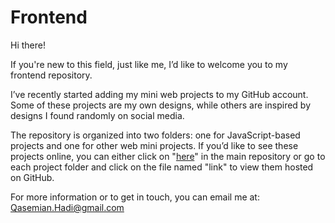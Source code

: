 # Frontend

Hi there!

If you're new to this field, just like me, I’d like to welcome you to my frontend repository.

I’ve recently started adding my mini web projects to my GitHub account. Some of these projects are my own designs, while others are inspired by designs I found randomly on social media.

The repository is organized into two folders: one for JavaScript-based projects and one for other web mini projects. If you’d like to see these projects online, you can either click on "[here](https://www.example.com)" in the main repository or go to each project folder and click on the file named "link" to view them hosted on GitHub.

For more information or to get in touch, you can email me at:
Qasemian.Hadi@gmail.com
